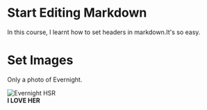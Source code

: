 # Start Editing Markdown
In this course, I learnt how to set headers in markdown.It's so easy.

# Set Images

Only a photo of Evernight.

![Evernight HSR](https://static.zerochan.net/Evernight.full.4557194.png) <br>
**I LOVE HER**
